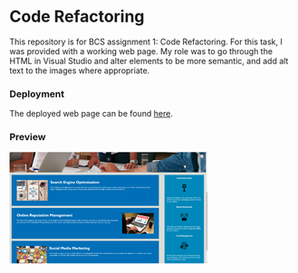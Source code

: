 # Code Refactoring
This repository is for BCS assignment 1: Code Refactoring.
For this task, I was provided with a working web page. My role was to go through the HTML in Visual Studio and alter elements to be more semantic, and add alt text to the images where appropriate.

### Deployment
The deployed web page can be found [here](https://arbdt.github.io/bcs-homework-1).

### Preview
![image](./assets/images/preview-refactor.png)
